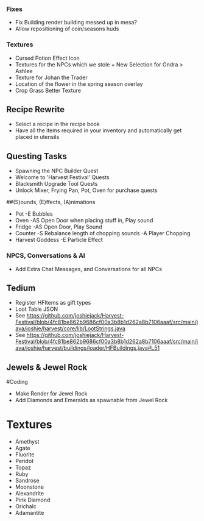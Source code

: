 ### Fixes
- Fix Building render building messed up in mesa?
- Allow repositioning of coin/seasons huds

### Textures
- Cursed Potion Effect Icon
- Textures for the NPCs which we stole + New Selection for Ondra > Ashlee
- Texture for Johan the Trader
- Location of the flower in the spring season overlay
- Crop Grass Better Texture

## Recipe Rewrite
- Select a recipe in the recipe book
- Have all the items required in your inventory and automatically get placed in utensils

## Questing Tasks
- Spawning the NPC Builder Quest
- Welcome to 'Harvest Festival' Quests
- Blacksmith Upgrade Tool Quests
- Unlock Mixer, Frying Pan, Pot, Oven for purchase quests

##(S)ounds, (E)ffects, (A)nimations
- Pot
    -E Bubbles
- Oven
    -AS Open Door when placing stuff in, Play sound
- Fridge
    -AS Open Door, Play Sound
- Counter
    -S Rebalance length of chopping sounds
    -A Player Chopping
- Harvest Goddess
    -E Particle Effect

### NPCS, Conversations & AI
- Add Extra Chat Messages, and Conversations for all NPCs

## Tedium
- Register HFItems as gift types
- Loot Table JSON
- See https://github.com/joshiejack/Harvest-Festival/blob/4fc81be862b9686cf00a3b8b1d262a8b7106aaaf/src/main/java/joshie/harvest/core/lib/LootStrings.java
- See https://github.com/joshiejack/Harvest-Festival/blob/4fc81be862b9686cf00a3b8b1d262a8b7106aaaf/src/main/java/joshie/harvest/buildings/loader/HFBuildings.java#L51

## Jewels & Jewel Rock
#Coding
- Make Render for Jewel Rock
- Add Diamonds and Emeralds as spawnable from Jewel Rock
# Textures
- Amethyst
- Agate
- Fluorite
- Peridot
- Topaz
- Ruby
- Sandrose
- Moonstone
- Alexandrite
- Pink Diamond
- Orichalc
- Adamantite